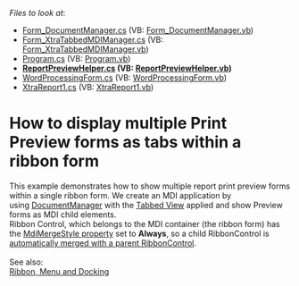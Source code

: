 <!-- default file list -->
*Files to look at*:

* [Form_DocumentManager.cs](./CS/WindowsFormsApplication1/Form_DocumentManager.cs) (VB: [Form_DocumentManager.vb](./VB/WindowsFormsApplication1/Form_DocumentManager.vb))
* [Form_XtraTabbedMDIManager.cs](./CS/WindowsFormsApplication1/Form_XtraTabbedMDIManager.cs) (VB: [Form_XtraTabbedMDIManager.vb](./VB/WindowsFormsApplication1/Form_XtraTabbedMDIManager.vb))
* [Program.cs](./CS/WindowsFormsApplication1/Program.cs) (VB: [Program.vb](./VB/WindowsFormsApplication1/Program.vb))
* **[ReportPreviewHelper.cs](./CS/WindowsFormsApplication1/ReportPreviewHelper.cs) (VB: [ReportPreviewHelper.vb](./VB/WindowsFormsApplication1/ReportPreviewHelper.vb))**
* [WordProcessingForm.cs](./CS/WindowsFormsApplication1/WordProcessingForm.cs) (VB: [WordProcessingForm.vb](./VB/WindowsFormsApplication1/WordProcessingForm.vb))
* [XtraReport1.cs](./CS/WindowsFormsApplication1/XtraReport1.cs) (VB: [XtraReport1.vb](./VB/WindowsFormsApplication1/XtraReport1.vb))
<!-- default file list end -->
# How to display multiple Print Preview forms as tabs within a ribbon form


This example demonstrates how to show multiple report print preview forms within a single ribbon form. We create an MDI application by using <a href="https://documentation.devexpress.com/WindowsForms/clsDevExpressXtraBarsDocking2010DocumentManagertopic.aspx">DocumentManager</a> with the <a href="https://documentation.devexpress.com/WindowsForms/CustomDocument11355.aspx">Tabbed View</a> applied and show Preview forms as MDI child elements. <br />Ribbon Control, which belongs to the MDI container (the ribbon form) has the <a href="https://documentation.devexpress.com/#WindowsForms/DevExpressXtraBarsRibbonRibbonControl_MdiMergeStyletopic">MdiMergeStyle property</a> set to <strong>Always</strong>, so a child RibbonControl is <a href="https://documentation.devexpress.com/#WindowsForms/CustomDocument3451">automatically merged with a parent RibbonControl</a>. <br /><br />See also:<br /><a href="https://documentation.devexpress.com/#WindowsForms/CustomDocument1199">Ribbon, Menu and Docking</a> <br /><br />

<br/>


